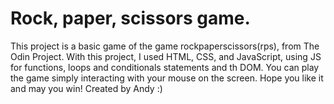 # Rock, paper, scissors game. 
This project is a basic game of the game rockpaperscissors(rps), from The Odin Project.
With this project, I used HTML, CSS, and JavaScript, using JS for functions, loops and conditionals statements and th DOM.
You can play the game simply interacting with your mouse on the screen.
Hope you like it and may you win!
Created by Andy :)
